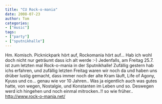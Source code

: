 ```yaml
---
title: "CU Rock-o-mania"
date: 2008-07-23
author: Tom
categories:
- ["music"]
tags:
- ["party"]
- ["sputnikhalle"]
---
```

Hm. Komisch. Picknickpark hört auf, Rockomania hört auf... Hab ich wohl doch nicht nur geträumt dass ich alt werde :-)
Jedenfalls, am Freitag 25.7. ist zum letzten mal Rock-o-mania in der Sputnikhalle! Zufällig gestern hab ichs erfahren, und zufällig letzten Freitag waren wir noch da und haben uns drüber lustig gemacht, dass immer noch der alte Kram läuft, Life of Agony, Kyuss und co... genau wie vor 10 Jahren.. Was ja eigentlich auch was gutes hatte, von wegen, Nostalgie, und Konstanten im Leben und so.
Deswegen werd ich hingehen und noch einmal mitrocken..!! so wie früher..
http://www.rock-o-mania.net/